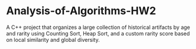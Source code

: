 # Analysis-of-Algorithms-HW2
A C++ project that organizes a large collection of historical artifacts by age and rarity using Counting Sort, Heap Sort, and a custom rarity score based on local similarity and global diversity.
